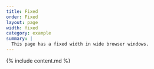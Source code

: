 ```yaml
---
title: Fixed
order: Fixed
layout: page
width: fixed
category: example
summary: |
  This page has a fixed width in wide browser windows.
---
```


{% include content.md %}
